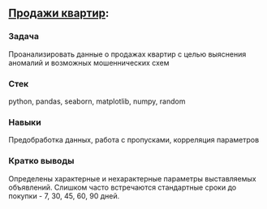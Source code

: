 ## [Продажи квартир](apartment_sales.ipynb):
### Задача
Проанализировать данные о продажах квартир с целью выяснения аномалий и возможных мошеннических схем
### Стек
python, pandas, seaborn, matplotlib, numpy, random
### Навыки
Предобработка данных, работа с пропусками, корреляция параметров
### Кратко выводы
Определены характерные и нехарактерные параметры выставляемых объявлений. Слишком часто встречаются стандартные сроки до покупки - 7, 30, 45, 60, 90 дней.
